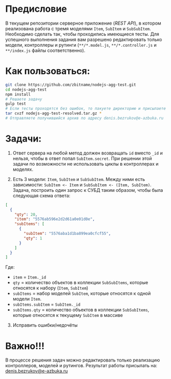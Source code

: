 # Предисловие
В текущем репозитории серверное приложение (*REST API*), в котором реализована работа с тремя моделями ```Item```, ```SubItem``` и ```SubSubItem```. Необходимо сделать так, чтобы проходились имеющиеся тесты. Для успешного выполнения задания вам разрешено редактировать только модели, контроллеры и рутинги (```**/*.model.js```, ```**/*.controller.js``` и ```**/index.js``` файлы соответственно).

# Как пользоваться:
```bash
git clone https://github.com/zbitname/nodejs-agg-test.git
cd nodejs-agg-test
npm install
# Решаете задачу
gulp test
# Если тесты проходятся без ошибок, то пакуете директорию и присылаете нам
tar cvzf nodejs-agg-test-resolved.tar.gz *
# Отправляете получившийся архив по адресу denis.bezrukov@e-azbuka.ru
```

# Задачи:
1) Ответ сервера на любой метод должен возвращать ```id``` вместо ```_id``` и нельзя, чтобы в ответ попал ```SubItem.secret```. При решении этой задачи по возможности не использовать циклы в контроллерах и моделях.

2) Есть 3 модели: ```Item```, ```SubItem``` и ```SubSubItem```. Между ними есть зависимости: ```SubItem <- Item``` и ```SubSubItem <- (Item, SubItem)```.
Задача, построить *один* запрос к СУБД таким образом, чтобы была следующая схема ответа:
```json
[
  {
    "qty": 20,
    "item": "5576ab596e2d2d61a0e01d0e",
    "subItems": [
      {
        "subItem": "5576aba1d1ba899ea0cfcf55",
        "qty": 1
      }
    ]
  }
]
```
Где:
  - ```item``` = ```Item._id```
  - ```qty``` = количество объектов в коллекции ```SubSubItems```, которые относятся к набору (```Item```, ```SubItem```)
  - ```subItems``` = набор моделей ```SubItem```, которые относятся к одной модели ```Item```.
  - ```subItems.subItem``` = ```SubItem._id```
  - ```subItems.qty``` = количество объектов в коллекции ```SubSubItems```, которые относятся к текущему ```SubItem``` в массиве

3) Исправить ошибки/недочёты

# Важно!!!
В процессе решения задач можно редактировать только реализацию контроллеров, моделей и рутингов.
Результат работы присылать на: denis.bezrukov@e-azbuka.ru